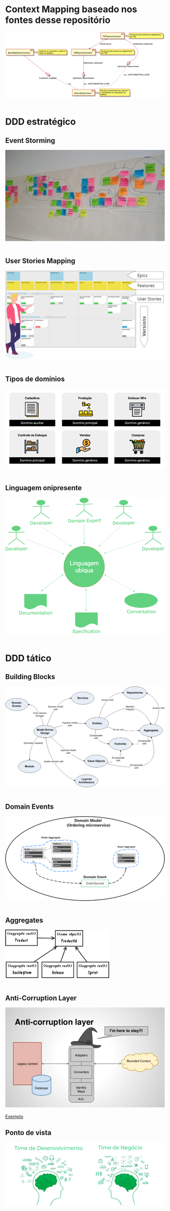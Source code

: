 # Context Mapping baseado nos fontes desse repositório<br>
![Image](../assets/picpay-contextmapper-finance_ContextMap.puml.png?raw=true)<br><br>

# DDD estratégico

## Event Storming
![Image](../assets/event-storming.jpg?raw=true)<br><br>

## User Stories Mapping<br>
![Image](../assets/userStoriesMapping.png?raw=true)<br><br>

## Tipos de domínios<br>
![Image](../assets/domains_and_subdomains.png?raw=true)<br><br>

## Linguagem onipresente<br>
![Image](../assets/ubiquituos_language.png?raw=true)<br><br>

# DDD tático

## Building Blocks<br>
![Image](../assets/building-blocks.png?raw=true)<br><br>

## Domain Events<br>
![Image](../assets/domain_event.png?raw=true)<br><br>

## Aggregates<br>
![Image](../assets/aggregates.png?raw=true)<br><br>

## Anti-Corruption Layer<br>
![Image](../assets/acl.jpg?raw=true)<br><br>
[Exemplo](../AntiCorruptionLayer)

## Ponto de vista<br>
![Image](../assets/point_of_view_among_placeholders.png?raw=true)<br><br>